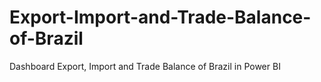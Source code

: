 # Export-Import-and-Trade-Balance-of-Brazil
Dashboard Export, Import and Trade Balance of Brazil in Power BI
